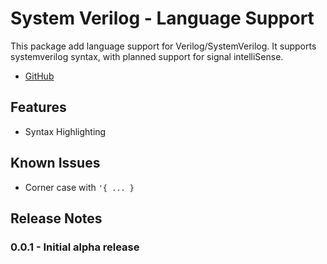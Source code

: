 # System Verilog - Language Support

This package add language support for Verilog/SystemVerilog. It supports systemverilog syntax, with planned support for signal intelliSense.

- [GitHub](https://github.com/eirikpre/VSCode-SystemVerilog)

## Features
- Syntax Highlighting

## Known Issues
- Corner case with `'{ ... }`

## Release Notes
### 0.0.1 - Initial alpha release
